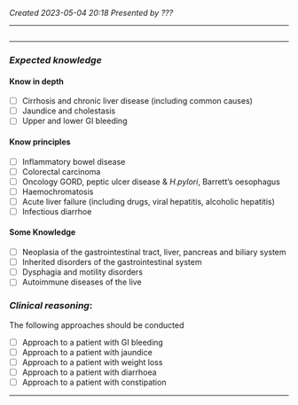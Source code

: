 *Created 2023-05-04 20:18*
*Presented by ???*

---
```toc
```
---

### *Expected knowledge*
#### Know in depth
- [ ] Cirrhosis and chronic liver disease (including common causes)
- [ ] Jaundice and cholestasis
- [ ] Upper and lower GI bleeding

#### Know principles
- [ ] Inflammatory bowel disease
- [ ] Colorectal carcinoma
- [ ] Oncology GORD, peptic ulcer disease & *H.pylori*, Barrett’s oesophagus
- [ ] Haemochromatosis
- [ ] Acute liver failure (including drugs, viral hepatitis, alcoholic hepatitis)
- [ ] Infectious diarrhoe

#### Some Knowledge
- [ ] Neoplasia of the gastrointestinal tract, liver, pancreas and biliary system
- [ ] Inherited disorders of the gastrointestinal system
- [ ] Dysphagia and motility disorders
- [ ] Autoimmune diseases of the live

### *Clinical reasoning*:
The following approaches should be conducted
- [ ] Approach to a patient with GI bleeding
- [ ] Approach to a patient with jaundice
- [ ] Approach to a patient with weight loss
- [ ] Approach to a patient with diarrhoea
- [ ] Approach to a patient with constipation

---